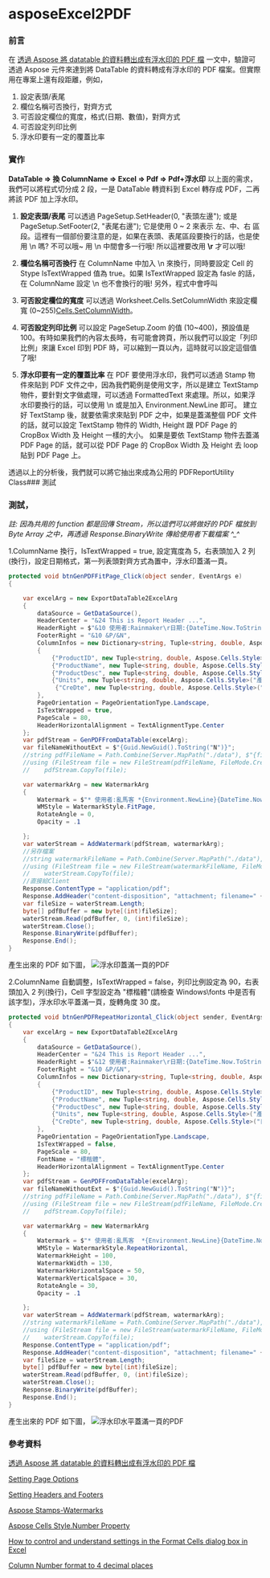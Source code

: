 # asposeExcel2PDF

### 前言

在 [透過 Aspose 將 datatable 的資料轉出成有浮水印的 PDF 檔](https://rainmakerho.github.io/2018/07/03/2018022/) 一文中，驗證可透過 Aspose 元件來達到將 DataTable 的資料轉成有浮水印的 PDF 檔案。但實際用在專案上還有段距離，例如，

1.  設定表頭/表尾
2.  欄位名稱可否換行，對齊方式
3.  可否設定欄位的寬度，格式(日期、數值)，對齊方式
4.  可否設定列印比例
5.  浮水印要有一定的覆蓋比率

### 實作

**DataTable => 換 ColumnName => Excel => Pdf => Pdf+浮水印**
以上面的需求，我們可以將程式切分成 2 段，一是 DataTable 轉資料到 Excel 轉存成 PDF，二再將該 PDF 加上浮水印。

1.  **設定表頭/表尾**
    可以透過 PageSetup.SetHeader(0, "表頭左邊"); 或是 PageSetup.SetFooter(2, "表尾右邊"); 它是使用 0 ~ 2 來表示 左、中、右 區段。這裡有一個部份要注意的是，如果在表頭、表尾區段要換行的話，也是使用 \n 嗎? 不可以哦~ 用 \n 中間會多一行哦! 所以這裡要改用 **\r** 才可以哦!

2.  **欄位名稱可否換行**
    在 ColumnName 中加入 \n 來換行，同時要設定 Cell 的 Stype IsTextWrapped 值為 true。如果 IsTextWrapped 設定為 fasle 的話，在 ColumnName 設定 \n 也不會換行的哦! 另外，程式中會呼叫

3.  **可否設定欄位的寬度**
    可以透過 Worksheet.Cells.SetColumnWidth 來設定欄寬 (0~255)[Cells.SetColumnWidth](https://apireference.aspose.com/net/cells/aspose.cells/cells/methods/setcolumnwidth)。

4.  **可否設定列印比例**
    可以設定 PageSetup.Zoom 的值 (10~400)，預設值是 100。有時如果我們的內容太長時，有可能會跨頁，所以我們可以設定「列印比例」來讓 Excel 印到 PDF 時，可以縮到一頁以內，這時就可以設定這個值了哦!

5.  **浮水印要有一定的覆蓋比率**
    在 PDF 要使用浮水印，我們可以透過 Stamp 物件來貼到 PDF 文件之中，因為我們範例是使用文字，所以是建立 TextStamp 物件，要針對文字做處理，可以透過 FormattedText 來處理。所以，如果浮水印要換行的話，可以使用 \n 或是加入 Environment.NewLine 即可。
    建立好 TextStamp 後，就要依需求來貼到 PDF 之中，如果是蓋滿整個 PDF 文件的話，就可以設定 TextStamp 物件的 Width, Height 跟 PDF Page 的 CropBox Width 及 Height 一樣的大小。
    如果是要依 TextStamp 物件去蓋滿 PDF Page 的話，就可以從 PDF Page 的 CropBox Width 及 Height 去 loop 貼到 PDF Page 上。

透過以上的分析後，我們就可以將它抽出來成為公用的 PDFReportUtility Class### 測試

### 測試，

_註: 因為共用的 function 都是回傳 Stream，所以這們可以將做好的 PDF 檔放到 Byte Array 之中，再透過 Response.BinaryWrite 傳給使用者下載檔案 ^\_^_

1.ColumnName 換行，IsTextWrapped = true, 設定寬度為 5，右表頭加入 2 列(換行)，設定日期格式，第一列表頭對齊方式為置中，浮水印蓋滿一頁。

```csharp
protected void btnGenPDFFitPage_Click(object sender, EventArgs e)
{

	var excelArg = new ExportDataTable2ExcelArg
	{
		dataSource = GetDataSource(),
		HeaderCenter = "&24 This is Report Header ...",
		HeaderRight = $"&10 使用者:Rainmaker\r日期:{DateTime.Now.ToString("yyyy/MM/dd HH:mm:ss")}",
		FooterRight = "&10 &P/&N",
		ColumnInfos = new Dictionary<string, Tuple<string, double, Aspose.Cells.Style>>
		{
			{"ProductID", new Tuple<string, double, Aspose.Cells.Style>($"產品\n代號", 5, null) },
			{"ProductName", new Tuple<string, double, Aspose.Cells.Style>("產品名稱" , -1, null) },
			{"ProductDesc", new Tuple<string, double, Aspose.Cells.Style>("產品 \n描述" , -1,null) },
			{"Units", new Tuple<string, double, Aspose.Cells.Style>("產品 庫存" , -1, new Aspose.Cells.Style{  HorizontalAlignment= TextAlignmentType.Center})},
			 {"CreDte", new Tuple<string, double, Aspose.Cells.Style>("日期" , 20, new Aspose.Cells.Style{ Number=22, Custom = "yyyy/mm/dd hh:mm:ss" , HorizontalAlignment= TextAlignmentType.Center}) }
		},
		PageOrientation = PageOrientationType.Landscape,
		IsTextWrapped = true,
		PageScale = 80,
		HeaderHorizontalAlignment = TextAlignmentType.Center
	};
	var pdfStream = GenPDFFromDataTable(excelArg);
	var fileNameWithoutExt = $"{Guid.NewGuid().ToString("N")}";
	//string pdfFileName = Path.Combine(Server.MapPath("./data"), $"{fileNameWithoutExt}_temp.pdf");
	//using (FileStream file = new FileStream(pdfFileName, FileMode.Create, System.IO.FileAccess.Write))
	//    pdfStream.CopyTo(file);

	var watermarkArg = new WatermarkArg
	{
		Watermark = $"* 使用者:亂馬客 *{Environment.NewLine}{DateTime.Now.ToString("yyyy/MM/dd HH:mm:ss")}",
		WMStyle = WatermarkStyle.FitPage,
		RotateAngle = 0,
		Opacity = .1

	};
	var waterStream = AddWatermark(pdfStream, watermarkArg);
	//另存檔案
	//string watermarkFileName = Path.Combine(Server.MapPath("./data"), $"{fileNameWithoutExt}.pdf");
	//using (FileStream file = new FileStream(watermarkFileName, FileMode.Create, System.IO.FileAccess.Write))
	//    waterStream.CopyTo(file);
	//直接給Client
	Response.ContentType = "application/pdf";
	Response.AddHeader("content-disposition", "attachment; filename=" + $"{fileNameWithoutExt}.pdf");
	var fileSize = waterStream.Length;
	byte[] pdfBuffer = new byte[(int)fileSize];
	waterStream.Read(pdfBuffer, 0, (int)fileSize);
	waterStream.Close();
	Response.BinaryWrite(pdfBuffer);
	Response.End();
}
```

產生出來的 PDF 如下圖，
![浮水印蓋滿一頁的PDF](https://github.com/rainmakerho/asposeExcel2PDF/blob/master/onePage.png)

2.ColumnName 自動調整，IsTextWrapped = false，列印比例設定為 90，右表頭加入 2 列(換行)，Cell 字型設定為 "標楷體"(請檢查 Windows\fonts 中是否有該字型)，浮水印水平蓋滿一頁，旋轉角度 30 度。

```csharp
protected void btnGenPDFRepeatHorizontal_Click(object sender, EventArgs e)
{
	var excelArg = new ExportDataTable2ExcelArg
	{
		dataSource = GetDataSource(),
		HeaderCenter = "&24 This is Report Header ...",
		HeaderRight = $"&12 使用者:Rainmaker\r日期:{DateTime.Now.ToString("yyyy/MM/dd HH:mm:ss")}",
		FooterRight = "&10 &P/&N",
		ColumnInfos = new Dictionary<string, Tuple<string, double, Aspose.Cells.Style>>
		{
			{"ProductID", new Tuple<string, double, Aspose.Cells.Style>($"產品代號", -1, null) },
			{"ProductName", new Tuple<string, double, Aspose.Cells.Style>("產品名稱" , -1, null) },
			{"ProductDesc", new Tuple<string, double, Aspose.Cells.Style>("產品描述" , -1, null) },
			{"Units", new Tuple<string, double, Aspose.Cells.Style>("產品 庫存" , -1, null) },
			{"CreDte", new Tuple<string, double, Aspose.Cells.Style>("日期" , 10, new Aspose.Cells.Style{ Number = 14 }) }
		},
		PageOrientation = PageOrientationType.Landscape,
		IsTextWrapped = false,
		PageScale = 80,
		FontName = "標楷體",
		HeaderHorizontalAlignment = TextAlignmentType.Center
	};
	var pdfStream = GenPDFFromDataTable(excelArg);
	var fileNameWithoutExt = $"{Guid.NewGuid().ToString("N")}";
	//string pdfFileName = Path.Combine(Server.MapPath("./data"), $"{fileNameWithoutExt}_temp.pdf");
	//using (FileStream file = new FileStream(pdfFileName, FileMode.Create, System.IO.FileAccess.Write))
	//    pdfStream.CopyTo(file);

	var watermarkArg = new WatermarkArg
	{
		Watermark = $"* 使用者:亂馬客  *{Environment.NewLine}{DateTime.Now.ToString("yyyy/MM/dd HH:mm:ss")}",
		WMStyle = WatermarkStyle.RepeatHorizontal,
		WatermarkHeight = 100,
		WatermarkWidth = 130,
		WatermarkHorizontalSpace = 50,
		WatermarkVerticalSpace = 30,
		RotateAngle = 30,
		Opacity = .1

	};
	var waterStream = AddWatermark(pdfStream, watermarkArg);
	//string watermarkFileName = Path.Combine(Server.MapPath("./data"), $"{fileNameWithoutExt}.pdf");
	//using (FileStream file = new FileStream(watermarkFileName, FileMode.Create, System.IO.FileAccess.Write))
	//    waterStream.CopyTo(file);
	Response.ContentType = "application/pdf";
	Response.AddHeader("content-disposition", "attachment; filename=" + $"{fileNameWithoutExt}.pdf");
	var fileSize = waterStream.Length;
	byte[] pdfBuffer = new byte[(int)fileSize];
	waterStream.Read(pdfBuffer, 0, (int)fileSize);
	waterStream.Close();
	Response.BinaryWrite(pdfBuffer);
	Response.End();
}
```


產生出來的 PDF 如下圖，
![浮水印水平蓋滿一頁的PDF](https://github.com/rainmakerho/asposeExcel2PDF/blob/master/repeatPage.png)

### 參考資料

[透過 Aspose 將 datatable 的資料轉出成有浮水印的 PDF 檔](https://rainmakerho.github.io/2018/07/03/2018022/) 

[Setting Page Options](https://docs.aspose.com/display/cellsnet/Setting+Page+Options) 

[Setting Headers and Footers](https://docs.aspose.com/display/cellsnet/Setting+Headers+and+Footers) 

[Aspose Stamps-Watermarks](https://github.com/aspose-pdf/Aspose.PDF-for-.NET/tree/master/Examples/CSharp/AsposePDF/Stamps-Watermarks) 

[Aspose Cells Style.Number Property](https://apireference.aspose.com/net/cells/aspose.cells/style/properties/number) 

[How to control and understand settings in the Format Cells dialog box in Excel](https://support.microsoft.com/en-us/help/264372/how-to-control-and-understand-settings-in-the-format-cells-dialog-box) 

[Column Number format to 4 decimal places](https://forum.aspose.com/t/column-number-format-to-4-decimal-places/41465) 



